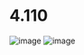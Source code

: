 # 4.110
![image](https://user-images.githubusercontent.com/51385107/197598997-53735acd-1d32-420f-bb80-e147f3d9c54b.png)
![image](https://user-images.githubusercontent.com/51385107/197598922-c9119d41-ede7-463d-ba9c-42694f287770.png)
